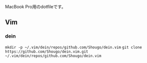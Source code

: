 MacBook Pro用のdotfileです。

## Vim

### dein

```mkdir -p ~/.vim/dein/repos/github.com/Shougo/dein.vim```
```git clone https://github.com/Shougo/dein.vim.git ~/.vim/dein/repos/github.com/Shougo/dein.vim```

